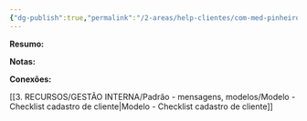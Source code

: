 ```yaml
---
{"dg-publish":true,"permalink":"/2-areas/help-clientes/com-med-pinheiro-9081/","dgPassFrontmatter":true,"created":"2025-07-11T11:31:26.066-03:00","updated":"2025-08-29T14:34:30.944-03:00"}
---
```




**Resumo:**



**Notas:**




**Conexões:**

[[3. RECURSOS/GESTÃO INTERNA/Padrão - mensagens, modelos/Modelo - Checklist cadastro de cliente\|Modelo - Checklist cadastro de cliente]]
